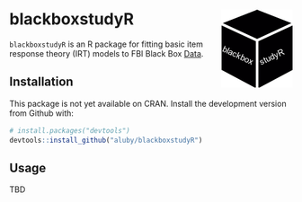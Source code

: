 # blackboxstudyR <img src='man/figures/logo.png' align='right' height='139'>

`blackboxstudyR` is an R package for fitting basic item response theory (IRT) models to FBI Black Box [Data](inst/extdata/TestResponses.txt).

## Installation

This package is not yet available on CRAN. Install the development version from Github with: 

```r
# install.packages("devtools")
devtools::install_github("aluby/blackboxstudyR")
```

## Usage 

TBD

